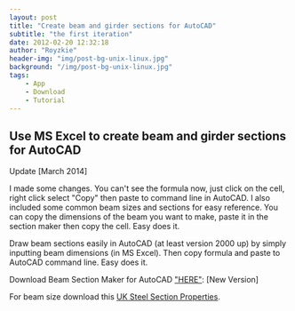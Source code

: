 ```yaml
---
layout: post
title: "Create beam and girder sections for AutoCAD"
subtitle: "the first iteration"
date: 2012-02-20 12:32:18
author: "Royzkie"
header-img: "img/post-bg-unix-linux.jpg"
background: "/img/post-bg-unix-linux.jpg"
tags:
    - App
    - Download
    - Tutorial
---
```


<h2>Use MS Excel to create beam and girder sections for AutoCAD</h2>

<p>Update [March 2014]</p>

<p>I made some changes. You can't see the formula now, just click on the cell, right click select "Copy" then paste to command line in AutoCAD. I also included some common beam sizes and sections for easy reference. You can copy the dimensions of the beam you want to make, paste it in the section maker then copy the cell. Easy does it.</p>

Draw beam sections easily in AutoCAD (at least version 2000 up) by simply inputting beam dimensions (in MS Excel). Then copy formula and paste to AutoCAD command line. Easy does it.

Download Beam Section Maker for AutoCAD <a href="http://sh.st/qk5BP" target="_blank">"HERE"</a>: [New Version]

For beam size download this <a href="/download/SteelUK001202-.zip" target="_blank">UK Steel Section Properties</a>.
